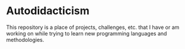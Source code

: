 # Autodidacticism
This repository is a place of projects, challenges, etc. that I have or am working on while trying to learn new programming languages and methodologies. 
